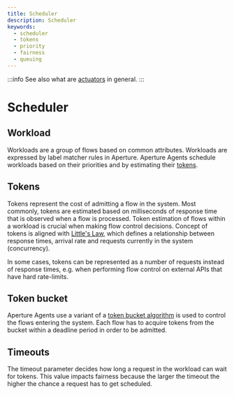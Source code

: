 ```yaml
---
title: Scheduler
description: Scheduler
keywords:
  - scheduler
  - tokens
  - priority
  - fairness
  - queuing
---
```


:::info
See also what are [actuators](actuators.md) in general.
:::

# Scheduler

## Workload

Workloads are a group of flows based on common attributes. Workloads are
expressed by label matcher rules in Aperture. Aperture Agents schedule workloads
based on their priorities and by estimating their [tokens](#tokens).

## Tokens

Tokens represent the cost of admitting a flow in the system. Most commonly,
tokens are estimated based on milliseconds of response time that is observed
when a flow is processed. Token estimation of flows within a workload is crucial
when making flow control decisions. Concept of tokens is aligned with
[Little's Law](https://en.wikipedia.org/wiki/Little%27s_law), which defines a
relationship between response times, arrival rate and requests currently in the
system (concurrency).

In some cases, tokens can be represented as a number of requests instead of
response times, e.g. when performing flow control on external APIs that have
hard rate-limits.

## Token bucket

Aperture Agents use a variant of a
[token bucket algorithm](https://en.wikipedia.org/wiki/Token_bucket) is used to
control the flows entering the system. Each flow has to acquire tokens from the
bucket within a deadline period in order to be admitted.

## Timeouts

The timeout parameter decides how long a request in the workload can wait for tokens. This value impacts fairness because the larger the timeout the higher the chance a request has to get scheduled.
